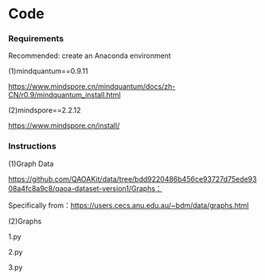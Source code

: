 # Code


### Requirements

Recommended: create an Anaconda environment

(1)mindquantum==0.9.11

https://www.mindspore.cn/mindquantum/docs/zh-CN/r0.9/mindquantum_install.html

(2)mindspore==2.2.12

https://www.mindspore.cn/install/


### Instructions

(1)Graph Data

https://github.com/QAOAKit/data/tree/bdd9220486b456ce93727d75ede9308a4fc8a9c8/qaoa-dataset-version1/Graphs：

Specifically from：https://users.cecs.anu.edu.au/~bdm/data/graphs.html

(2)Graphs

1.py

2.py

3.py

